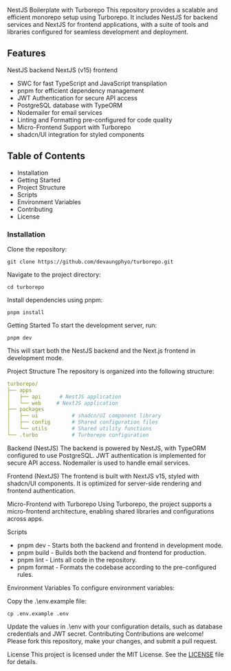 NestJS Boilerplate with Turborepo
This repository provides a scalable and efficient monorepo setup using Turborepo. It includes NestJS for backend services and NextJS for frontend applications, with a suite of tools and libraries configured for seamless development and deployment.

## **Features**

NestJS backend
NextJS (v15) frontend

- SWC for fast TypeScript and JavaScript transpilation
- pnpm for efficient dependency management
- JWT Authentication for secure API access
- PostgreSQL database with TypeORM
- Nodemailer for email services
- Linting and Formatting pre-configured for code quality
- Micro-Frontend Support with Turborepo
- shadcn/UI integration for styled components

## **Table of Contents**

- Installation
- Getting Started
- Project Structure
- Scripts
- Environment Variables
- Contributing
- License

### **Installation**

Clone the repository:

```shell
git clone https://github.com/devaungphyo/turborepo.git
```

Navigate to the project directory:

```shell
cd turborepo
```

Install dependencies using pnpm:

```shell
pnpm install
```

Getting Started
To start the development server, run:

```shell
pnpm dev
```

This will start both the NestJS backend and the Next.js frontend in development mode.

Project Structure
The repository is organized into the following structure:

```yaml
turborepo/
├── apps
│   ├── api      # NestJS application
│   └── web     # NextJS application
├── packages
│   ├── ui           # shadcn/UI component library
│   ├── config       # Shared configuration files
│   └── utils        # Shared utility functions
└── .turbo           # Turborepo configuration
```

Backend (NestJS)
The backend is powered by NestJS, with TypeORM configured to use PostgreSQL. JWT authentication is implemented for secure API access. Nodemailer is used to handle email services.

Frontend (NextJS)
The frontend is built with NextJS v15, styled with shadcn/UI components. It is optimized for server-side rendering and frontend authentication.

Micro-Frontend with Turborepo
Using Turborepo, the project supports a micro-frontend architecture, enabling shared libraries and configurations across apps.

Scripts

- pnpm dev - Starts both the backend and frontend in development mode.
- pnpm build - Builds both the backend and frontend for production.
- pnpm lint - Lints all code in the repository.
- pnpm format - Formats the codebase according to the pre-configured rules.

Environment Variables
To configure environment variables:

Copy the .\env.example file:

```shell
cp .env.example .env
```

Update the values in .\env with your configuration details, such as database credentials and JWT secret.
Contributing
Contributions are welcome! Please fork this repository, make your changes, and submit a pull request.

License
This project is licensed under the MIT License. See the [LICENSE](LICENSE) file for details.
